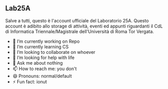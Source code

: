 ## Lab25A

Salve a tutti, questo è l'account ufficiale del Laboratorio 25A.
Questo account è adibito allo storage di attività, eventi ed appunti riguardanti il CdL di Informatica Triennale/Magistrale dell'Università di Roma Tor Vergata. 


- 🔭 I’m currently working on Repo
- 🌱 I’m currently learning CS
- 👯 I’m looking to collaborate on whoever
- 🤔 I’m looking for help with life
- 💬 Ask me about nothing
- 📫 How to reach me: you don't
- 😄 Pronouns: normal/default
- ⚡ Fun fact: ionut


